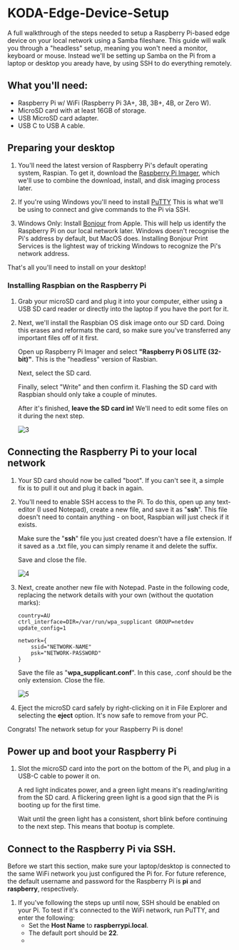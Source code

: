 # KODA-Edge-Device-Setup
A full walkthrough of the steps needed to setup a Raspberry Pi-based edge device on your local network using a Samba fileshare. This guide will walk you through a "headless" setup, meaning you won't need a monitor, keyboard or mouse. Instead we'll be setting up Samba on the Pi from a laptop or desktop you aready have, by using SSH to do everything remotely.

## What you'll need:
- Raspberry Pi w/ WiFi (Raspberry Pi 3A+, 3B, 3B+, 4B, or Zero W).
- MicroSD card with at least 16GB of storage.
- USB MicroSD card adapter.
- USB C to USB A cable.

## Preparing your desktop
1. You'll need the latest version of Raspberry Pi's default operating system, Raspian. To get it, download the [Raspberry Pi Imager](https://www.raspberrypi.org/software/), which we'll use to combine the download, install, and disk imaging process later.

2. If you're using Windows you'll need to install [PuTTY](https://www.puttygen.com/download.php?val=4) This is what we'll be using to connect and give commands to the Pi via SSH.

3. Windows Only: Install [Bonjour](https://support.apple.com/kb/DL999?locale=en_US) from Apple. This will help us identify the Raspberry Pi on our local network later. Windows doesn't recognise the Pi's address by default, but MacOS does. Installing Bonjour Print Services is the lightest way of tricking Windows to recognize the Pi's network address.

That's all you'll need to install on your desktop!

### Installing Raspbian on the Raspberry Pi
1. Grab your microSD card and plug it into your computer, either using a USB SD card reader or directly into the laptop if you have the port for it. 

2. Next, we'll install the Raspbian OS disk image onto our SD card. Doing this erases and reformats the card, so make sure you've transferred any important files off of it first.
 
   Open up Raspberry Pi Imager and select **"Raspberry Pi OS LITE (32-bit)"**. This is the "headless" version of Rasbian.
   
   Next, select the SD card.
   
   Finally, select "Write" and then confirm it. Flashing the SD card with Raspbian should only take a couple of minutes. 
   
   After it's finished, **leave the SD card in!** We'll need to edit some files on it during the next step.
    
   ![3](https://user-images.githubusercontent.com/36873627/129684528-95200e20-91dc-42e6-af24-a90da204333d.JPG)


## Connecting the Raspberry Pi to your local network
1. Your SD card should now be called "boot". If you can't see it, a simple fix is to pull it out and plug it back in again.

2. You'll need to enable SSH access to the Pi. To do this, open up any text-editor (I used Notepad), create a new file, and save it as "**ssh**". This file doesn't need to contain anything - on boot, Raspbian will just check if it exists.

    Make sure the "**ssh**" file you just created doesn't have a file extension. If it saved as a .txt file, you can simply rename it       and delete the suffix.
    
    Save and close the file.
    
    ![4](https://user-images.githubusercontent.com/36873627/129679894-8d7a3b16-7848-4e9a-b41d-a4439b3d22be.JPG)
  
3. Next, create another new file with Notepad. Paste in the following code, replacing the network details with your own (without the quotation marks):

      ```
      country=AU
      ctrl_interface=DIR=/var/run/wpa_supplicant GROUP=netdev
      update_config=1

      network={
          ssid="NETWORK-NAME"
          psk="NETWORK-PASSWORD"
      }
      ```

   Save the file as "**wpa_supplicant.conf**". In this case, .conf should be the only extension. Close the file.
   
   ![5](https://user-images.githubusercontent.com/36873627/129681029-3530d1b8-3656-4e56-8a48-15f64e073471.JPG)

4. Eject the microSD card safely by right-clicking on it in File Explorer and selecting the **eject** option. It's now safe to remove    from your PC.

Congrats! The network setup for your Raspberry Pi is done!

## Power up and boot your Raspberry Pi
1. Slot the microSD card into the port on the bottom of the Pi, and plug in a USB-C cable to power it on. 

   A red light indicates power, and a green light means it's reading/writing from the SD card. A flickering green light is a good        sign that the Pi is booting up for the first time.
   
   Wait until the green light has a consistent, short blink before continuing to the next step. This means that bootup is complete.

## Connect to the Raspberry Pi via SSH.
Before we start this section, make sure your laptop/desktop is connected to the same WiFi network you just configured the Pi for.
For future reference, the default username and password for the Raspberry Pi is **pi** and **raspberry**, respectively.

1. If you've following the steps up until now, SSH should be enabled on your Pi. To test if it's connected to the WiFi network, run PuTTY, and enter the following:
   - Set the **Host Name** to **raspberrypi.local**.
   - The default port should be **22**.
   - 
   
